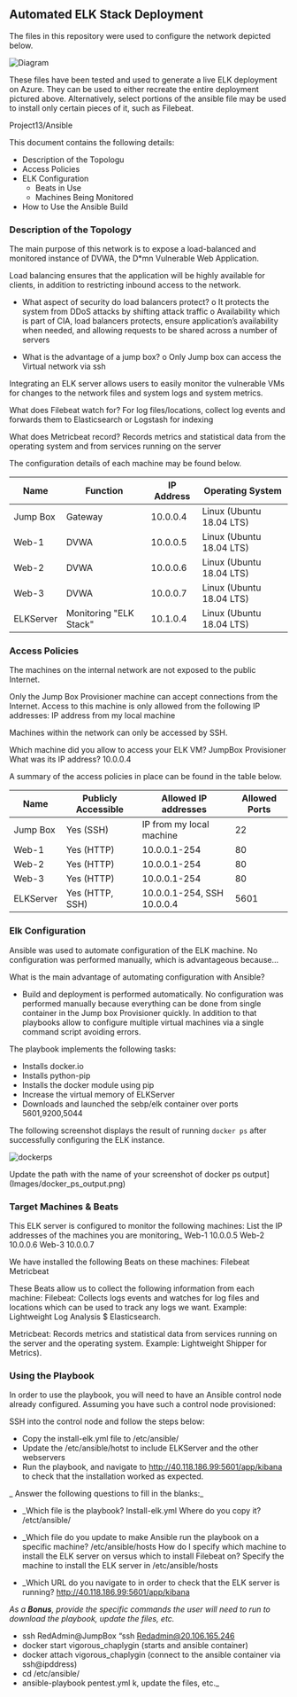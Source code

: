 ## Automated ELK Stack Deployment

The files in this repository were used to configure the network depicted below.

![Diagram](https://user-images.githubusercontent.com/86036665/143174845-1a8bd163-b253-464d-8c35-84abd9657328.png)


These files have been tested and used to generate a live ELK deployment on Azure. They can be used to either recreate the entire deployment pictured above. Alternatively, select portions of the ansible file may be used to install only certain pieces of it, such as Filebeat.

  Project13/Ansible

This document contains the following details:
- Description of the Topologu
- Access Policies
- ELK Configuration
  - Beats in Use
  - Machines Being Monitored
- How to Use the Ansible Build


### Description of the Topology

The main purpose of this network is to expose a load-balanced and monitored instance of DVWA, the D*mn Vulnerable Web Application.

Load balancing ensures that the application will be highly available for clients, in addition to restricting inbound access to the network.

* What aspect of security do load balancers protect? 
o It protects the system from DDoS attacks by shifting attack traffic
o Availability which is part of CIA, load balancers protects, ensure application’s availability when needed, and allowing requests to be shared across a number of servers 

* What is the advantage of a jump box?
o Only Jump box can access the Virtual network via ssh 

Integrating an ELK server allows users to easily monitor the vulnerable VMs for changes to the network files and system logs and system metrics.

What does Filebeat watch for? 
For log files/locations, collect log events and forwards them to   Elasticsearch or Logstash for indexing

What does Metricbeat record?
Records metrics and statistical data from the operating system and from services running on the server

The configuration details of each machine may be found below.

| Name      | Function               | IP Address | Operating System         |
|-----------|------------------------|------------|--------------------------|
| Jump Box  | Gateway                | 10.0.0.4   | Linux (Ubuntu 18.04 LTS) |
| Web-1     | DVWA                   | 10.0.0.5   | Linux (Ubuntu 18.04 LTS) |
| Web-2     | DVWA                   | 10.0.0.6   | Linux (Ubuntu 18.04 LTS) |
| Web-3     | DVWA                   | 10.0.0.7   | Linux (Ubuntu 18.04 LTS) |
| ELKServer | Monitoring "ELK Stack" | 10.1.0.4   | Linux (Ubuntu 18.04 LTS) |

### Access Policies

The machines on the internal network are not exposed to the public Internet. 

Only the Jump Box Provisioner machine can accept connections from the Internet. Access to this machine is only allowed from the following IP addresses:
IP address from my local machine

Machines within the network can only be accessed by SSH.

Which machine did you allow to access your ELK VM? JumpBox Provisioner What was its IP address? 10.0.0.4

A summary of the access policies in place can be found in the table below.

| Name      | Publicly Accessible | Allowed IP addresses       | Allowed Ports |
|-----------|---------------------|----------------------------|---------------|
| Jump Box  | Yes (SSH)           | IP from my local machine   | 22            |
| Web-1     | Yes (HTTP)          | 10.0.0.1-254               | 80            |
| Web-2     | Yes (HTTP)          | 10.0.0.1-254               | 80            |
| Web-3     | Yes (HTTP)          | 10.0.0.1-254               | 80            |
| ELKServer | Yes (HTTP, SSH)     | 10.0.0.1-254, SSH 10.0.0.4 | 5601   


### Elk Configuration

Ansible was used to automate configuration of the ELK machine. No configuration was performed manually, which is advantageous because...

What is the main advantage of automating configuration with Ansible?
* Build and deployment is performed automatically. No configuration was performed manually because everything can be done from single container in the Jump box Provisioner quickly. In addition to that playbooks allow to configure multiple virtual machines via a single command script avoiding errors.

The playbook implements the following tasks:
* Installs docker.io
* Installs python-pip
* Installs the docker module using pip
* Increase the virtual memory of ELKServer
* Downloads and launched the sebp/elk container over ports 5601,9200,5044



The following screenshot displays the result of running `docker ps` after successfully configuring the ELK instance.

![dockerps](https://user-images.githubusercontent.com/86036665/143174914-a8802de0-f18f-4b2a-840e-ccda64af4763.png)

Update the path with the name of your screenshot of docker ps output](Images/docker_ps_output.png)



### Target Machines & Beats
This ELK server is configured to monitor the following machines:
List the IP addresses of the machines you are monitoring_
Web-1 10.0.0.5
Web-2 10.0.0.6
Web-3 10.0.0.7

We have installed the following Beats on these machines:
Filebeat
Metricbeat

These Beats allow us to collect the following information from each machine:
Filebeat: Collects logs events and watches for log files and locations which can be used to track any logs we want. Example: Lightweight Log Analysis $ Elasticsearch.

Metricbeat: Records metrics and statistical data from services running on the server and the operating system. Example: Lightweight Shipper for Metrics). 


### Using the Playbook
In order to use the playbook, you will need to have an Ansible control node already configured. Assuming you have such a control node provisioned: 

SSH into the control node and follow the steps below:
- Copy the install-elk.yml file to /etc/ansible/
- Update the /etc/ansible/hotst to include ELKServer and the other webservers
- Run the playbook, and navigate to http://40.118.186.99:5601/app/kibana to check that the installation worked as expected.

_ Answer the following questions to fill in the blanks:_
- _Which file is the playbook? Install-elk.yml Where do you copy it? /etct/ansible/
- _Which file do you update to make Ansible run the playbook on a specific machine? 
/etc/ansible/hosts
How do I specify which machine to install the ELK server on versus which to install Filebeat on? 
Specify the machine to install the ELK server in /etc/ansible/hosts 

- _Which URL do you navigate to in order to check that the ELK server is running?
http://40.118.186.99:5601/app/kibana

_As a **Bonus**, provide the specific commands the user will need to run to download the playbook, update the files, etc._

* ssh RedAdmin@JumpBox  “ssh Redadmin@20.106.165.246 
* docker start vigorous_chaplygin   (starts and ansible container)
* docker attach vigorous_chaplygin  (connect to the ansible container via ssh@ipddress)
* cd /etc/ansible/  
* ansible-playbook pentest.yml
k, update the files, etc._
